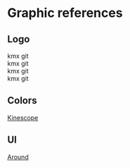 # Graphic references

## Logo

<div>
  <a class="kmxgit-logo-lg">
    <span><i class="fa fa-square"></i></span> kmx git
  </a>
</div>
<div>
  <a class="kmxgit-logo-light-lg">
    <span><i class="fa fa-square"></i></span> kmx git
  </a>
</div>
<div>
  <a class="kmxgit-logo">
    <span><i class="fa fa-square"></i></span> kmx git
  </a>
</div>
<div>
  <a class="kmxgit-logo-light">
    <span><i class="fa fa-square"></i></span> kmx git
  </a>
</div>

## Colors

[Kinescope](https://www.behance.net/gallery/130195095/Kinescope-Brand-Identity-Website)

## UI

[Around](https://themes.getbootstrap.com/preview/?theme_id=50603)
